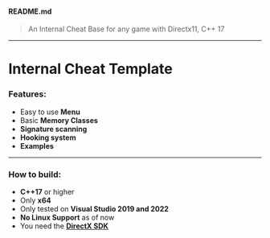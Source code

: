 #### README.md
>An Internal Cheat Base for any game with Directx11, C++ 17

---
# Internal Cheat Template
### Features:
- Easy to use **Menu**
- Basic **Memory Classes**
- **Signature scanning**
- **Hooking system**
- **Examples**
------
### How to build:
- **C++17** or higher
- Only **x64**
- Only tested on **Visual Studio 2019 and 2022**
- **No Linux Support** as of now
- You need the **[DirectX SDK](https://www.microsoft.com/en-us/download/details.aspx?id=6812 "DIrectX SDK")**